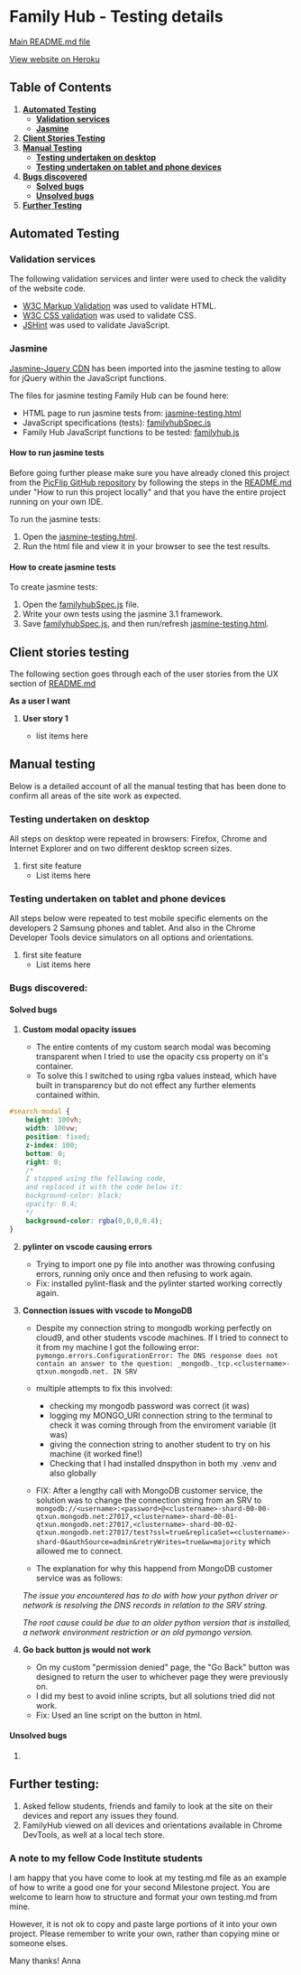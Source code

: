 # Family Hub - Testing details

[Main README.md file](README.md)

[View website on Heroku](#)

## Table of Contents

1. [**Automated Testing**](#automated-testing)
    - [**Validation services**](#validation-services)
    - [**Jasmine**](#jasmine)
2. [**Client Stories Testing**](#client-stories-testing)
3. [**Manual Testing**](#manual-testing)
    - [**Testing undertaken on desktop**](#testing-undertaken-on-desktop)
    - [**Testing undertaken on tablet and phone devices**](#testing-undertaken-on-tablet-and-phone-devices)
4. [**Bugs discovered**](#bugs-discovered)
    - [**Solved bugs**](#solved-bugs)
    - [**Unsolved bugs**](#unsolved-bugs)
5. [**Further Testing**](#further-testing)

## Automated Testing

### Validation services
The following validation services and linter were used to check the validity of the website code.
- [W3C Markup Validation]( https://validator.w3.org/) was used to validate HTML.
- [W3C CSS validation](https://jigsaw.w3.org/css-validator/) was used to validate CSS.
- [JSHint](https://jshint.com/) was used to validate JavaScript.

### Jasmine

[Jasmine-Jquery CDN](https://github.com/velesin/jasmine-jquery) has been imported into the jasmine testing to allow for jQuery within the JavaScript functions.

The files for jasmine testing Family Hub can be found here:
- HTML page to run jasmine tests from: [jasmine-testing.html](assets/jasmine-testing/jasmine-testing.html)
- JavaScript specifications (tests): [familyhubSpec.js](assets/jasmine-testing/spec/familyhubSpec.js)
- Family Hub JavaScript functions to be tested: [familyhub.js](assets/js/familyhub.js)

#### How to run jasmine tests

Before going further please make sure you have already cloned this project from the [PicFlip GitHub repository](https://github.com/AJGreaves/familyhub) 
by following the steps in the [README.md](readme.md) under "How to run this project locally" and that you have the entire project running on your own IDE.

To run the jasmine tests: 
1. Open the [jasmine-testing.html](assets/jasmine-testing/jasmine-testing.html).
2. Run the html file and view it in your browser to see the test results. 

#### How to create jasmine tests

To create jasmine tests: 
1. Open the [familyhubSpec.js](assets/jasmine-testing/spec/familyhubSpec.js) file.
2. Write your own tests using the jasmine 3.1 framework.
3. Save [familyhubSpec.js](assets/jasmine-testing/spec/familyhubSpec.js), and then run/refresh [jasmine-testing.html](assets/jasmine-testing/jasmine-testing.html).

## Client stories testing

The following section goes through each of the user stories from the UX section of [README.md](README.md)

**As a user I want**

1. **User story 1**

    - list items here
    
## Manual testing
Below is a detailed account of all the manual testing that has been done to confirm all areas of the site work as expected. 

### Testing undertaken on desktop

All steps on desktop were repeated in browsers: Firefox, Chrome and Internet Explorer and on two different desktop screen sizes.

1. first site feature
    - List items here

### Testing undertaken on tablet and phone devices
All steps below were repeated to test mobile specific elements on the developers 2 Samsung phones and tablet. 
And also in the Chrome Developer Tools device simulators on all options and orientations.

1. first site feature
    - List items here


### Bugs discovered: 
#### Solved bugs

1. **Custom modal opacity issues**

    - The entire contents of my custom search modal was becoming transparent when I tried to use the opacity css property on it's container. 
    - To solve this I switched to using rgba values instead, which have built in transparency but do not effect any further elements contained within. 
```css
#search-modal {
    height: 100vh;
    width: 100vw;
    position: fixed;
    z-index: 100;
    bottom: 0; 
    right: 0; 
    /* 
    I stopped using the following code, 
    and replaced it with the code below it:
    background-color: black;
    opacity: 0.4;
    */
    background-color: rgba(0,0,0,0.4);
}
```

2. **pylinter on vscode causing errors**
    - Trying to import one py file into another was throwing confusing errors, running only once and then refusing to work again.
    - Fix: installed pylint-flask and the pylinter started working correctly again.

3. **Connection issues with vscode to MongoDB**
    - Despite my connection string to mongodb working perfectly on cloud9, and other students vscode machines. If I tried to connect to it from my machine I got the following error: 
`pymongo.errors.ConfigurationError: The DNS response does not contain an answer to the question: _mongodb._tcp.<clustername>-qtxun.mongodb.net. IN SRV`

    - multiple attempts to fix this involved: 
        - checking my mongodb password was correct (it was)
        - logging my MONGO_URI connection string to the terminal to check it was coming through from the enviroment variable (it was)
        - giving the connection string to another student to try on his machine (it worked fine!)
        - Checking that I had installed dnspython in both my .venv and also globally
    - FIX: After a lengthy call with MongoDB customer service, the solution was to change the connection string from an SRV to `mongodb://<username>:<password>@<clustername>-shard-00-00-qtxun.mongodb.net:27017,<clustername>-shard-00-01-qtxun.mongodb.net:27017,<clustername>-shard-00-02-qtxun.mongodb.net:27017/test?ssl=true&replicaSet=<clustername>-shard-0&authSource=admin&retryWrites=true&w=majority` which allowed me to connect. 

    - The explanation for why this happend from MongoDB customer service was as follows: 

    _The issue you encountered has to do with how your python driver or network is resolving the DNS records in relation to the SRV string._

    _The root cause could be due to an older python version that is installed, a network environment restriction or an old pymongo version._

4. **Go back button js would not work**
    - On my custom "permission denied" page, the "Go Back" button was designed to return the user to whichever page they were previously on. 
    - I did my best to avoid inline scripts, but all solutions tried did not work. 
    - Fix: Used an line script on the button in html.

#### Unsolved bugs

1. 



## Further testing: 
1. Asked fellow students, friends and family to look at the site on their devices and report any issues they found.
2. FamilyHub viewed on all devices and orientations available in Chrome DevTools, as well at a local tech store.

### A note to my fellow Code Institute students

I am happy that you have come to look at my testing.md file as an example 
of how to write a good one for your second Milestone project. 
You are welcome to learn how to structure and format your own testing.md from mine.

However, it is not ok to copy and paste large portions of it into your own project. 
Please remember to write your own, rather than copying mine or someone elses.

Many thanks! Anna